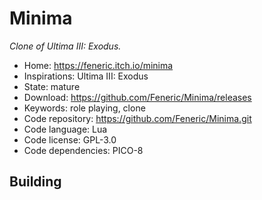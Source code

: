 # Minima

_Clone of Ultima III: Exodus._

- Home: https://feneric.itch.io/minima
- Inspirations: Ultima III: Exodus
- State: mature
- Download: https://github.com/Feneric/Minima/releases
- Keywords: role playing, clone
- Code repository: https://github.com/Feneric/Minima.git
- Code language: Lua
- Code license: GPL-3.0
- Code dependencies: PICO-8

## Building
